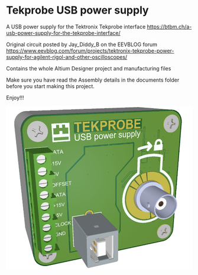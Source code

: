 # Tekprobe USB power supply
 A USB power supply for the Tektronix Tekprobe interface
 https://btbm.ch/a-usb-power-supply-for-the-tekprobe-interface/

Original circuit posted by Jay_Diddy_B on the EEVBLOG forum
https://www.eevblog.com/forum/projects/tektronix-tekprobe-power-supply-for-agilent-rigol-and-other-oscilloscopes/

Contains the whole Altium Designer project and manufacturing files

Make sure you have read the Assembly details in the documents folder before you start making this project.

Enjoy!!!

![Tekprobe PSU](https://raw.githubusercontent.com/greasemonkey-btbm/Tekprobe-USB-power-supply/main/Drawings%20-%20images/tekprobe%20psu.png?token=APIYWOHFED54MKWOH6BLO2TAWIX5E)
